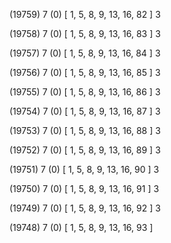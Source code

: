 (19759) 7 (0) [ 1, 5, 8, 9, 13, 16, 82 ] 3 


(19758) 7 (0) [ 1, 5, 8, 9, 13, 16, 83 ] 3 


(19757) 7 (0) [ 1, 5, 8, 9, 13, 16, 84 ] 3 


(19756) 7 (0) [ 1, 5, 8, 9, 13, 16, 85 ] 3 


(19755) 7 (0) [ 1, 5, 8, 9, 13, 16, 86 ] 3 


(19754) 7 (0) [ 1, 5, 8, 9, 13, 16, 87 ] 3 


(19753) 7 (0) [ 1, 5, 8, 9, 13, 16, 88 ] 3 


(19752) 7 (0) [ 1, 5, 8, 9, 13, 16, 89 ] 3 


(19751) 7 (0) [ 1, 5, 8, 9, 13, 16, 90 ] 3 


(19750) 7 (0) [ 1, 5, 8, 9, 13, 16, 91 ] 3 


(19749) 7 (0) [ 1, 5, 8, 9, 13, 16, 92 ] 3 


(19748) 7 (0) [ 1, 5, 8, 9, 13, 16, 93 ]  

